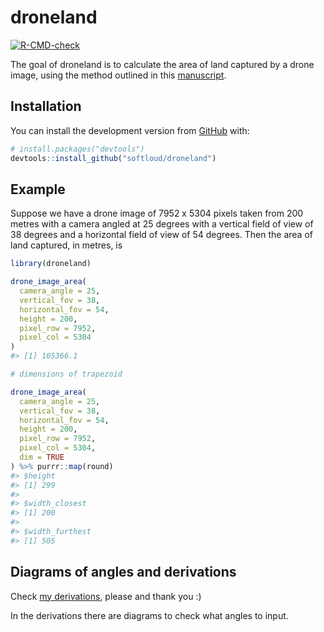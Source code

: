 
<!-- README.md is generated from README.Rmd. Please edit that file -->

# droneland

<!-- badges: start -->

[![R-CMD-check](https://github.com/softloud/droneland/workflows/R-CMD-check/badge.svg)](https://github.com/softloud/droneland/actions)
<!-- badges: end -->

The goal of droneland is to calculate the area of land captured by a
drone image, using the method outlined in this
[manuscript](https://www.tandfonline.com/doi/full/10.1080/01431161.2017.1280639).

## Installation

You can install the development version from
[GitHub](https://github.com/) with:

``` r
# install.packages("devtools")
devtools::install_github("softloud/droneland")
```

## Example

Suppose we have a drone image of 7952 x 5304 pixels taken from 200
metres with a camera angled at 25 degrees with a vertical field of view
of 38 degrees and a horizontal field of view of 54 degrees. Then the
area of land captured, in metres, is

``` r
library(droneland)

drone_image_area(
  camera_angle = 25,
  vertical_fov = 38,
  horizontal_fov = 54,
  height = 200,
  pixel_row = 7952,
  pixel_col = 5304
)
#> [1] 105366.1

# dimensions of trapezoid

drone_image_area(
  camera_angle = 25,
  vertical_fov = 38,
  horizontal_fov = 54,
  height = 200,
  pixel_row = 7952,
  pixel_col = 5304,
  dim = TRUE
) %>% purrr::map(round)
#> $height
#> [1] 299
#> 
#> $width_closest
#> [1] 200
#> 
#> $width_furthest
#> [1] 505
```

## Diagrams of angles and derivations

Check [my derivations](https://www.overleaf.com/read/twnpsndycrgw),
please and thank you :)

In the derivations there are diagrams to check what angles to input.
